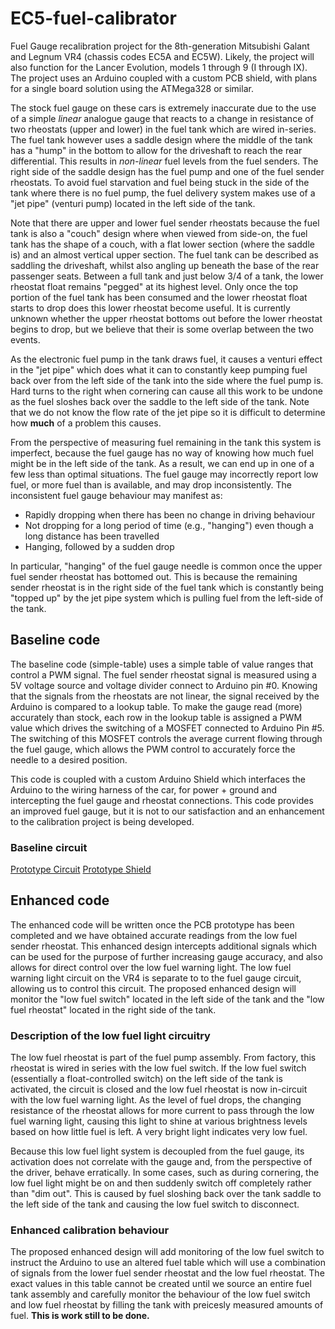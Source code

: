 # EC5-fuel-calibrator
Fuel Gauge recalibration project for the 8th-generation Mitsubishi Galant and Legnum VR4 (chassis codes EC5A and EC5W).  Likely, the project will also function for the Lancer Evolution, models 1 through 9 (I through IX).  The project uses an Arduino coupled with a custom PCB shield, with plans for a single board solution using the ATMega328 or similar.

The stock fuel gauge on these cars is extremely inaccurate due to the use of a simple *linear* analogue gauge that reacts to a change in resistance of two rheostats (upper and lower) in the fuel tank which are wired in-series.  The fuel tank however uses a saddle design where the middle of the tank has a "hump" in the bottom to allow for the driveshaft to reach the rear differential.  This results in *non-linear* fuel levels from the fuel senders.  The right side of the saddle design has the fuel pump and one of the fuel sender rheostats.  To avoid fuel starvation and fuel being stuck in the side of the tank where there is no fuel pump, the fuel delivery system makes use of a "jet pipe" (venturi pump) located in the left side of the tank.  

Note that there are upper and lower fuel sender rheostats because the fuel tank is also a "couch" design where when viewed from side-on, the fuel tank has the shape of a couch, with a flat lower section (where the saddle is) and an almost vertical upper section.  The fuel tank can be described as saddling the driveshaft, whilst also angling up beneath the base of the rear passenger seats.  Between a full tank and just below 3/4 of a tank, the lower rheostat float remains "pegged" at its highest level.  Only once the top portion of the fuel tank has been consumed and the lower rheostat float starts to drop does this lower rheostat become useful.  It is currently unknown whether the upper rheostat bottoms out before the lower rheostat begins to drop, but we believe that their is some overlap between the two events.

As the electronic fuel pump in the tank draws fuel, it causes a venturi effect in the "jet pipe" which does what it can to constantly keep pumping fuel back over from the left side of the tank into the side where the fuel pump is.  Hard turns to the right when cornering can cause all this work to be undone as the fuel sloshes back over the saddle to the left side of the tank. Note that we do not know the flow rate of the jet pipe so it is difficult to determine how **much** of a problem this causes.

From the perspective of measuring fuel remaining in the tank this system is imperfect, because the fuel gauge has no way of knowing how much fuel might be in the left side of the tank.  As a result, we can end up in one of a few less than optimal situations.  The fuel gauge may incorrectly report low fuel, or more fuel than is available, and may drop inconsistently.  The inconsistent fuel gauge behaviour may manifest as:
* Rapidly dropping when there has been no change in driving behaviour
* Not dropping for a long period of time (e.g., "hanging") even though a long distance has been travelled
* Hanging, followed by a sudden drop

In particular, "hanging" of the fuel gauge needle is common once the upper fuel sender rheostat has bottomed out.  This is because the remaining sender rheostat is in the right side of the fuel tank which is constantly being "topped up" by the jet pipe system which is pulling fuel from the left-side of the tank.

## Baseline code
The baseline code (simple-table) uses a simple table of value ranges that control a PWM signal.  The fuel sender rheostat signal is measured using a 5V voltage source and voltage divider connect to Arduino pin #0.  Knowing that the signals from the rheostats are not linear, the signal received by the Arduino is compared to a lookup table.  To make the gauge read (more) accurately than stock, each row in the lookup table is assigned a PWM value which drives the switching of a MOSFET connected to Arduino Pin #5.  The switching of this MOSFET controls the average current flowing through the fuel gauge, which allows the PWM control to accurately force the needle to a desired position.

This code is coupled with a custom Arduino Shield which interfaces the Arduino to the wiring harness of the car, for power + ground and intercepting the fuel gauge and rheostat connections.  This code provides an improved fuel gauge, but it is not to our satisfaction and an enhancement to the calibration project is being developed.

### Baseline circuit
[Prototype Circuit](https://github.com/Kaldek/EC5-fuel-calibrator/blob/main/Fuel%20gauge%20prototype-2.jpg?raw=true)
[Prototype Shield](https://github.com/Kaldek/EC5-fuel-calibrator/blob/main/Prototype%20Shield.jpg?raw=true)

## Enhanced code
The enhanced code will be written once the PCB prototype has been completed and we have obtained accurate readings from the low fuel sender rheostat.  This enhanced design intercepts additional signals which can be used for the purpose of further increasing gauge accuracy, and also allows for direct control over the low fuel warning light.  The low fuel warning light circuit on the VR4 is separate to to the fuel gauge circuit, allowing us to control this circuit.  The proposed enhanced design will monitor the "low fuel switch" located in the left side of the tank and the "low fuel rheostat" located in the right side of the tank. 

### Description of the low fuel light circuitry
The low fuel rheostat is part of the fuel pump assembly.  From factory, this rheostat is wired in series with the low fuel switch.  If the low fuel switch (essentially a float-controlled switch) on the left side of the tank is activated, the circuit is closed and the low fuel rheostat is now in-circuit with the low fuel warning light.  As the level of fuel drops, the changing resistance of the rheostat allows for more current to pass through the low fuel warning light, causing this light to shine at various brightness levels based on how little fuel is left.  A very bright light indicates very low fuel.

Because this low fuel light system is decoupled from the fuel gauge, its activation does not correlate with the gauge and, from the perspective of the driver, behave erratically.  In some cases, such as during cornering, the low fuel light might be on and then suddenly switch off completely rather than "dim out".  This is caused by fuel sloshing back over the tank saddle to the left side of the tank and causing the low fuel switch to disconnect.

### Enhanced calibration behaviour
The proposed enhanced design will add monitoring of the low fuel switch to instruct the Arduino to use an altered fuel table which will use a combination of signals from the lower fuel sender rheostat and the low fuel rheostat.  The exact values in this table cannot be created until we source an entire fuel tank assembly and carefully monitor the behaviour of the low fuel switch and low fuel rheostat by filling the tank with preicesly measured amounts of fuel.  **This is work still to be done.**
